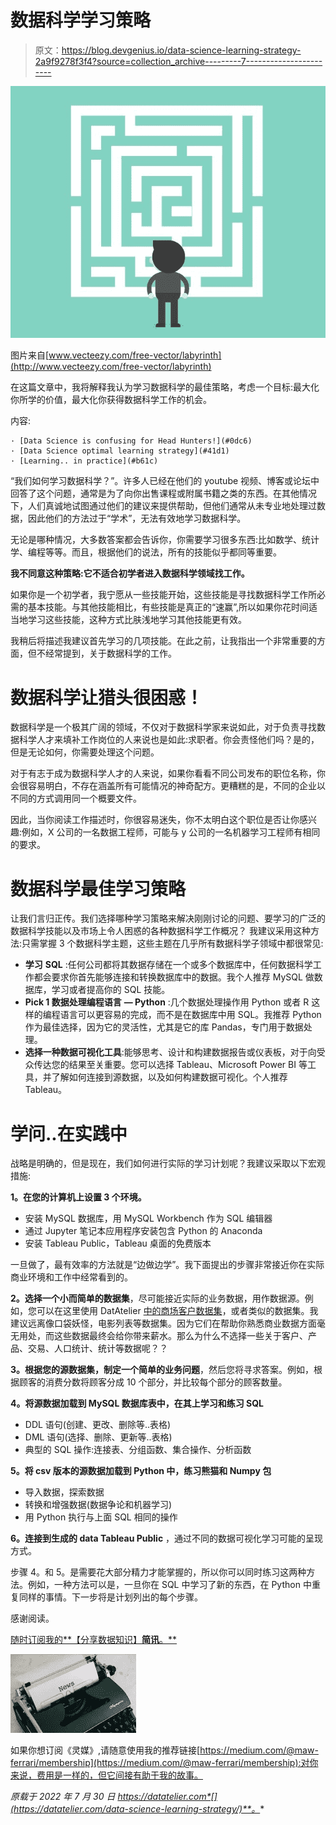 # 数据科学学习策略

> 原文：<https://blog.devgenius.io/data-science-learning-strategy-2a9f9278f3f4?source=collection_archive---------7----------------------->

![](img/ec8e546731cba411a77845d39fe9b002.png)

图片来自[www.vecteezy.com/free-vector/labyrinth](http://www.vecteezy.com/free-vector/labyrinth)

在这篇文章中，我将解释我认为学习数据科学的最佳策略，考虑一个目标:最大化你所学的价值，最大化你获得数据科学工作的机会。

内容:

```
· [Data Science is confusing for Head Hunters!](#0dc6)
· [Data Science optimal learning strategy](#41d1)
· [Learning.. in practice](#b61c)
```

“我们如何学习数据科学？”。许多人已经在他们的 youtube 视频、博客或论坛中回答了这个问题，通常是为了向你出售课程或附属书籍之类的东西。在其他情况下，人们真诚地试图通过他们的建议来提供帮助，但他们通常从未专业地处理过数据，因此他们的方法过于“学术”，无法有效地学习数据科学。

无论是哪种情况，大多数答案都会告诉你，你需要学习很多东西:比如数学、统计学、编程等等。而且，根据他们的说法，所有的技能似乎都同等重要。

**我不同意这种策略:它不适合初学者进入数据科学领域找工作。**

如果你是一个初学者，我宁愿从一些技能开始，这些技能是寻找数据科学工作所必需的基本技能。与其他技能相比，有些技能是真正的“速赢”,所以如果你花时间适当地学习这些技能，这种方式比肤浅地学习其他技能更有效。

我稍后将描述我建议首先学习的几项技能。在此之前，让我指出一个非常重要的方面，但不经常提到，关于数据科学的工作。

# 数据科学让猎头很困惑！

数据科学是一个极其广阔的领域，不仅对于数据科学家来说如此，对于负责寻找数据科学人才来填补工作岗位的人来说也是如此:求职者。你会责怪他们吗？是的，但是无论如何，你需要处理这个问题。

对于有志于成为数据科学人才的人来说，如果你看看不同公司发布的职位名称，你会很容易明白，不存在涵盖所有可能情况的神奇配方。更糟糕的是，不同的企业以不同的方式调用同一个概要文件。

因此，当你阅读工作描述时，你很容易迷失，你不太明白这个职位是否让你感兴趣:例如，X 公司的一名数据工程师，可能与 y 公司的一名机器学习工程师有相同的要求。

# 数据科学最佳学习策略

让我们言归正传。我们选择哪种学习策略来解决刚刚讨论的问题、要学习的广泛的数据科学技能以及市场上令人困惑的各种数据科学工作概况？
我建议采用这种方法:只需掌握 3 个数据科学主题，这些主题在几乎所有数据科学子领域中都很常见:

*   **学习** **SQL** :任何公司都将其数据存储在一个或多个数据库中，任何数据科学工作都会要求你首先能够连接和转换数据库中的数据。我个人推荐 MySQL 做数据库，学习或者提高你的 SQL 技能。
*   **Pick 1 数据处理编程语言** **— Python** :几个数据处理操作用 Python 或者 R 这样的编程语言可以更容易的完成，而不是在数据库中用 SQL。我推荐 Python 作为最佳选择，因为它的灵活性，尤其是它的库 Pandas，专门用于数据处理。
*   **选择一种数据可视化工具**:能够思考、设计和构建数据报告或仪表板，对于向受众传达您的结果至关重要。您可以选择 Tableau、Microsoft Power BI 等工具，并了解如何连接到源数据，以及如何构建数据可视化。个人推荐 Tableau。

# 学问..在实践中

战略是明确的，但是现在，我们如何进行实际的学习计划呢？我建议采取以下宏观措施:

**1。在您的计算机上设置 3 个环境。**

*   安装 MySQL 数据库，用 MySQL Workbench 作为 SQL 编辑器
*   通过 Jupyter 笔记本应用程序安装包含 Python 的 Anaconda
*   安装 Tableau Public，Tableau 桌面的免费版本

一旦做了，最有效率的方法就是“边做边学”。我下面提出的步骤非常接近你在实际商业环境和工作中经常看到的。

**2。选择一个小而简单的数据集**，尽可能接近实际的业务数据，用作数据源。例如，您可以在这里使用 DatAtelier [中的商场客户数据集](https://datatelier.com/resources/)，或者类似的数据集。我建议远离像口袋妖怪，电影列表等数据集。因为它们在帮助你熟悉商业数据方面毫无用处，而这些数据最终会给你带来薪水。那么为什么不选择一些关于客户、产品、交易、人口统计、统计等数据呢？？

**3。根据您的源数据集，制定一个简单的业务问题**，然后您将寻求答案。例如，根据顾客的消费分数将顾客分成 10 个部分，并比较每个部分的顾客数量。

**4。将源数据加载到 MySQL 数据库表中，在其上学习和练习 SQL**

*   DDL 语句(创建、更改、删除等..表格)
*   DML 语句(选择、删除、更新等..表格)
*   典型的 SQL 操作:连接表、分组函数、集合操作、分析函数

**5。将 csv 版本的源数据加载到 Python 中，练习熊猫和 Numpy 包**

*   导入数据，探索数据
*   转换和增强数据(数据争论和机器学习)
*   用 Python 执行与上面 SQL 相同的操作

**6。连接到生成的 data Tableau Public** ，通过不同的数据可视化学习可能的呈现方式。

步骤 4。和 5。是需要花大部分精力才能掌握的，所以你可以同时练习这两种方法。例如，一种方法可以是，一旦你在 SQL 中学习了新的东西，在 Python 中重复同样的事情。下一步将是计划列出的每个步骤。

感谢阅读。

[随时订阅我的**【分享数据知识】**简讯**。**](http://eepurl.com/humfIH)

![](img/4ec0dfd3b4196355a38ebdd5aac71f13.png)

如果你想订阅《灵媒》,请随意使用我的推荐链接[https://medium.com/@maw-ferrari/membership](https://medium.com/@maw-ferrari/membership):对你来说，费用是一样的，但它间接有助于我的故事。

*原载于 2022 年 7 月 30 日 https://datatelier.com*[](https://datatelier.com/data-science-learning-strategy/)**。**